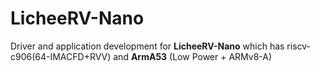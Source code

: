 # LicheeRV-Nano
Driver and application development for **LicheeRV-Nano** which has riscv-c906(64-IMACFD+RVV) and **ArmA53** (Low Power + ARMv8-A)

